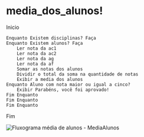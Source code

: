 # media_dos_alunos!

Inicio

	Enquanto Existem disciplinas? Faça
	Enquanto Existem alunos? Faça
		Ler nota da ac1
		Ler nota da ac2
		Ler nota da ag
		Ler nota da af
		Somar as notas dos alunos
		Dividir o total da soma na quantidade de notas
		Exibir a media dos alunos
	Enquanto Aluno com nota maior ou igual a cinco?
		Exibir Parabéns, você foi aprovado!
	Fim Enquanto
	Fim Enquanto
	Fim Enquanto
	
Fim



![Fluxograma média de alunos - MediaAlunos](https://user-images.githubusercontent.com/65674963/169880106-7371aefb-055e-419e-bb05-3d2eb0fe1245.png)
